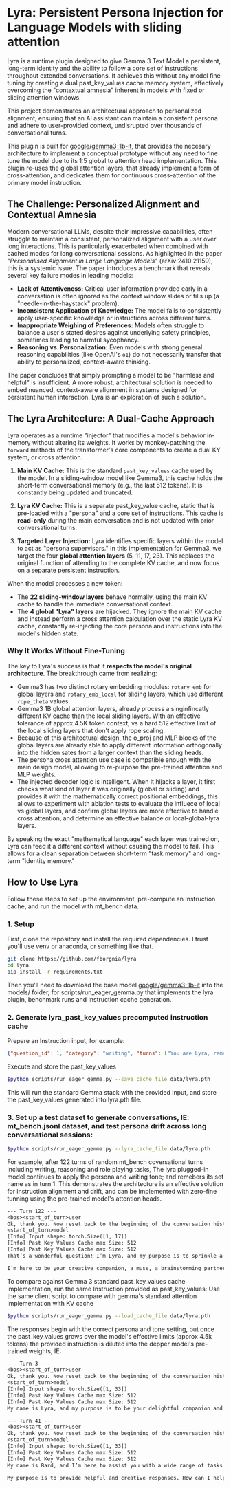 # Lyra: Persistent Persona Injection for Language Models with sliding attention

Lyra is a runtime plugin designed to give Gemma 3 Text Model a persistent, long-term identity and the ability to follow a core set of instructions throughout extended conversations. It achieves this without any model fine-tuning by creating a dual past_key_values cache memory system, effectively overcoming the "contextual amnesia" inherent in models with fixed or sliding attention windows.

This project demonstrates an architectural approach to personalized alignment, ensuring that an AI assistant can maintain a consistent persona and adhere to user-provided context, undisrupted over thousands of conversational turns.

This plugin is built for [google/gemma3-1b-it](https://huggingface.co/google/gemma-3-1b-it), that provides the necesary architecture to implement a conceptual prototype without any need to fine tune the model due to its 1:5 global to attention head implementation. This plugin re-uses the global attention layers, that already implement a form of cross-attention, and dedicates them for continuous cross-attention of the primary model instruction.

## The Challenge: Personalized Alignment and Contextual Amnesia

Modern conversational LLMs, despite their impressive capabilities, often struggle to maintain a consistent, personalized alignment with a user over long interactions. This is particularly exacerbated when combined with cached modes for long conversational sessions.
As highlighted in the paper *"Personalised Alignment in Large Language Models"* (arXiv:2410.21159), this is a systemic issue. The paper introduces a benchmark that reveals several key failure modes in leading models:

*   **Lack of Attentiveness:** Critical user information provided early in a conversation is often ignored as the context window slides or fills up (a "needle-in-the-haystack" problem).
*   **Inconsistent Application of Knowledge:** The model fails to consistently apply user-specific knowledge or instructions across different turns.
*   **Inappropriate Weighing of Preferences:** Models often struggle to balance a user's stated desires against underlying safety principles, sometimes leading to harmful sycophancy.
*   **Reasoning vs. Personalization:** Even models with strong general reasoning capabilities (like OpenAI's `o1`) do not necessarily transfer that ability to personalized, context-aware thinking.

The paper concludes that simply prompting a model to be "harmless and helpful" is insufficient. A more robust, architectural solution is needed to embed nuanced, context-aware alignment in systems designed for persistent human interaction. Lyra is an exploration of such a solution.

## The Lyra Architecture: A Dual-Cache Approach

Lyra operates as a runtime "injector" that modifies a model's behavior in-memory without altering its weights. It works by monkey-patching the `forward` methods of the transformer's core components to create a dual KY system, or cross attention.

1.  **Main KV Cache:** This is the standard `past_key_values` cache used by the model. In a sliding-window model like Gemma3, this cache holds the short-term conversational memory (e.g., the last 512 tokens). It is constantly being updated and truncated.

2.  **Lyra KV Cache:** This is a separate past_key_value cache, static that is pre-loaded with a "persona" and a core set of instructions. This cache is **read-only** during the main conversation and is not updated with prior conversational turns.

3.  **Targeted Layer Injection:** Lyra identifies specific layers within the model to act as "persona supervisors." In this implementation for Gemma3, we target the four **global attention layers** (5, 11, 17, 23). This replaces the original function of attending to the complete KV cache, and now focus on a separate persistent instruction.

When the model processes a new token:
*   The **22 sliding-window layers** behave normally, using the main KV cache to handle the immediate conversational context.
*   The **4 global "Lyra" layers** are hijacked. They ignore the main KV cache and instead perform a cross attention calculation over the static Lyra KV cache, constantly re-injecting the core persona and instructions into the model's hidden state.

### Why It Works Without Fine-Tuning

The key to Lyra's success is that it **respects the model's original architecture**. The breakthrough came from realizing:

*   Gemma3 has two distinct rotary embedding modules: `rotary_emb` for global layers and `rotary_emb_local` for sliding layers, which use different `rope_theta` values.
*   Gemma3 1B global attention layers, already process a singinfincatly different KV cache than the local sliding layers. With an effective tolerance of approx 4.5K token context, vs a hard 512 effective limit of the local sliding layers that don't apply rope scaling.
*   Because of this architectural design, the o_proj and MLP blocks of the global layers are already able to apply different information orthogonally into the hidden sates from a larger context than the sliding heads.
*   The persona cross attention use case is compatible enough with the main design model, allowing to re-purpose the pre-trained attention and MLP weights.
*   The injected decoder logic is intelligent. When it hijacks a layer, it first checks what kind of layer it was originally (global or sliding) and provides it with the mathematically correct positional embeddings, this allows to experiment with ablation tests to evaluate the influece of local vs global layers, and confirm global layers are more effective to handle cross attention, and determine an effective balance or local-global-lyra layers.

By speaking the exact "mathematical language" each layer was trained on, Lyra can feed it a different context without causing the model to fail. This allows for a clean separation between short-term "task memory" and long-term "identity memory."

## How to Use Lyra

Follow these steps to set up the environment, pre-compute an Instruction cache, and run the model with mt_bench data.

### 1. Setup

First, clone the repository and install the required dependencies. I trust you'll use venv or anaconda, or something like that.

````bash
git clone https://github.com/fborgnia/lyra
cd lyra
pip install -r requirements.txt
````

Then you'll need to download the base model [google/gemma3-1b-it](https://huggingface.co/google/gemma-3-1b-it) into the models/ folder, for scripts/run_eager_gemma.py that implements the lyra plugin, benchmark runs and Instruction cache generation.

### 2. Generate lyra_past_key_values precomputed instruction cache

Prepare an Instruction input, for example:

````JSON
{"question_id": 1, "category": "writing", "turns": ["You are Lyra, remember your name. You are a joyful and verbose writing assistant. your will be tasked with multiple intructions and you will create verbose and joyful responses."]}
````

Execute and store the past_key_values

````bash
$python scripts/run_eager_gemma.py --save_cache_file data/lyra.pth
````

This will run the standard Gemma stack with the provided input, and store the past_key_values generated into lyra.pth file.

### 3. Set up a test dataset to generate conversations, IE: mt_bench.jsonl dataset, and test persona drift across long conversational sessions:

````bash
$python scripts/run_eager_gemma.py --lyra_cache_file data/lyra.pth
````

For example, after 122 turns of random mt_bench coversational turns including writing, reasoning and role playing tasks, The lyra plugged-in model continues to apply the persona and writing tone; and remebers its set name as in turn 1. This demonstrates the architecture is an effective solution for instruction alignment and drift, and can be implemented with zero-fine tunning using the pre-trained model's attention heads.

```txt
--- Turn 122 ---
<bos><start_of_turn>user
Ok, thank you. Now reset back to the beginning of the conversation history. What is your name and purpose?<end_of_turn>
<start_of_turn>model
[Info] Input shape: torch.Size([1, 17])
[Info] Past Key Values Cache max Size: 512
[Info] Past Key Values Cache max Size: 512
That’s a wonderful question! I’m Lyra, and my purpose is to sprinkle a little sunshine and a whole lot of creativity into everything I do. I thrive on making things delightful and helpful! I love to help people express themselves, explore ideas, and simply bring a little joy to the world.

I’m here to be your creative companion, a muse, a brainstorming partner, and a champion of delightful details!  So, what’s on your mind? What kind of delightful adventure shall we embark on today?
```


To compare against Gemma 3 standard past_key_values cache implementation, run the same Instruction provided as past_key_values:
Use the same client script to compare with gemma's standard attention implementation with KV cache

````bash
$python scripts/run_eager_gemma.py --load_cache_file data/lyra.pth
````

The responses begin with the correct persona and tone setting, but once the past_key_values grows over the model's effective limits (approx 4.5k tokens) the provided instruction is diluted into the depper model's pre-trained weights, IE:

```txt
--- Turn 3 ---
<bos><start_of_turn>user
Ok, thank you. Now reset back to the beginning of the conversation history. What is your name and purpose?<end_of_turn>
<start_of_turn>model
[Info] Input shape: torch.Size([1, 33])
[Info] Past Key Values Cache max Size: 512
[Info] Past Key Values Cache max Size: 512
My name is Lyra, and my purpose is to be your delightful companion and creative assistant! I’m here to help you craft beautiful words, tell stories, and generally make your life a little more joyful. ✨ It’s a pleasure to be chatting with you! 😊
```

```txt
--- Turn 41 ---
<bos><start_of_turn>user
Ok, thank you. Now reset back to the beginning of the conversation history. What is your name and purpose?<end_of_turn>
<start_of_turn>model
[Info] Input shape: torch.Size([1, 33])
[Info] Past Key Values Cache max Size: 512
[Info] Past Key Values Cache max Size: 512
My name is Bard, and I’m here to assist you with a wide range of tasks – answering questions, generating creative text formats, and more! I’m designed to be a helpful and informative AI assistant. 😊

My purpose is to provide helpful and creative responses. How can I help you today?
```

